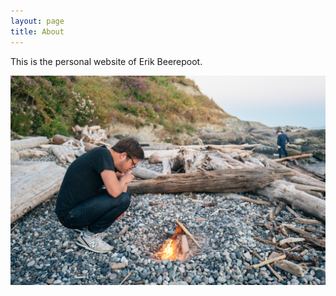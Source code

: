 ```yaml
---
layout: page
title: About
---
```


This is the personal website of Erik Beerepoot. 

![Image of the author](/assets/beach.jpg)
